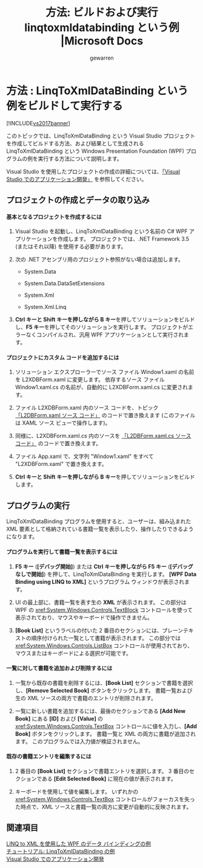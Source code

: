 ﻿---
title: '方法: ビルドおよび実行 linqtoxmldatabinding という例 |Microsoft Docs'
ms.date: 11/15/2016
ms.prod: visual-studio-dev14
ms.technology: vs-ide-designers
ms.topic: conceptual
ms.assetid: 3943deaf-80e2-4968-ac04-d3ef56cfad6c
caps.latest.revision: 5
author: gewarren
ms.author: gewarren
manager: jillfra
ms.openlocfilehash: 0128ab98f1fb359ea41accfec115325ea8888eb7
ms.sourcegitcommit: 8b538eea125241e9d6d8b7297b72a66faa9a4a47
ms.translationtype: MTE95
ms.contentlocale: ja-JP
ms.lasthandoff: 01/23/2019
ms.locfileid: "54786369"
---
# <a name="how-to-build-and-run-the-linqtoxmldatabinding-example"></a>方法 : LinqToXmlDataBinding という例をビルドして実行する
[!INCLUDE[vs2017banner](../includes/vs2017banner.md)]

このトピックでは、LinqToXmlDataBinding という Visual Studio プロジェクトを作成してビルドする方法、および結果として生成される LinqToXmlDataBinding という Windows Presentation Foundation (WPF) プログラムの例を実行する方法について説明します。  
  
 Visual Studio を使用したプロジェクトの作成の詳細については、[「Visual Studio でのアプリケーション開発」](http://msdn.microsoft.com/97490c1b-a247-41fb-8f2c-bc4c201eff68) を参照してください。  
  
## <a name="creating-and-populating-the-project"></a>プロジェクトの作成とデータの取り込み  
  
#### <a name="to-create-the-starting-project"></a>基本となるプロジェクトを作成するには  
  
1.  Visual Studio を起動し、LinqToXmlDataBinding という名前の C# WPF アプリケーションを作成します。 プロジェクトでは、.NET Framework 3.5 (またはそれ以降) を使用する必要があります。  
  
2.  次の .NET アセンブリ用のプロジェクト参照がない場合は追加します。  
  
    -   System.Data  
  
    -   System.Data.DataSetExtensions  
  
    -   System.Xml  
  
    -   System.Xml.Linq  
  
3.  **Ctrl キーと Shift キーを押しながら B キー**を押してソリューションをビルドし、**F5 キー**を押してそのソリューションを実行します。 プロジェクトがエラーなくコンパイルされ、汎用 WPF アプリケーションとして実行されます。  
  
#### <a name="to-add-custom-code-to-the-project"></a>プロジェクトにカスタム コードを追加するには  
  
1.  ソリューション エクスプローラーでソース ファイル Window1.xaml の名前を L2XDBForm.xaml に変更します。 依存するソース ファイル Window1.xaml.cs の名前が、自動的に L2XDBForm.xaml.cs に変更されます。  
  
2.  ファイル L2XDBForm.xaml 内のソース コードを、トピック [「L2DBForm.xaml ソース コード」](../designers/l2dbform-xaml-source-code.md) のコードで置き換えます  (このファイルは XAML ソース ビューで操作します)。  
  
3.  同様に、L2XDBForm.xaml.cs 内のソースを [「L2DBForm.xaml.cs ソース コード」](../designers/l2dbform-xaml-cs-source-code.md) のコードで置き換えます。  
  
4.  ファイル App.xaml で、文字列 "Window1.xaml" をすべて "L2XDBForm.xaml" で置き換えます。  
  
5.  **Ctrl キーと Shift キーを押しながら B キー**を押してソリューションをビルドします。  
  
## <a name="running-the-program"></a>プログラムの実行  
 LinqToXmlDataBinding プログラムを使用すると、ユーザーは、組み込まれた XML 要素として格納されている書籍一覧を表示したり、操作したりできるようになります。  
  
#### <a name="to-run-the-program-and-view-the-book-list"></a>プログラムを実行して書籍一覧を表示するには  
  
1.  **F5 キー** (**[デバッグ開始]**) または **Ctrl キーを押しながら F5 キー** (**[デバッグなしで開始]**) を押して、LinqToXmlDataBinding を実行します。 **[WPF Data Binding using LINQ to XML]** というプログラム ウィンドウが表示されます。  
  
2.  UI の最上部に、書籍一覧を表す生の **XML** が表示されます。 この部分は WPF の <xref:System.Windows.Controls.TextBlock> コントロールを使って表示されており、マウスやキーボードで操作できません。  
  
3.  **[Book List]** というラベルの付いた 2 番目のセクションには、プレーンテキストの順序付けられた一覧として書籍が表示されます。 この部分では <xref:System.Windows.Controls.ListBox> コントロールが使用されており、マウスまたはキーボードによる選択が可能です。  
  
#### <a name="to-add-and-delete-books-from-the-list"></a>一覧に対して書籍を追加および削除するには  
  
1.  一覧から既存の書籍を削除するには、**[Book List]** セクションで書籍を選択し、**[Remove Selected Book]** ボタンをクリックします。 書籍一覧および生の XML ソースの両方で書籍のエントリが削除されます。  
  
2.  一覧に新しい書籍を追加するには、最後のセクションである **[Add New Book]** にある **[ID]** および **[Value]** の <xref:System.Windows.Controls.TextBox> コントロールに値を入力し、**[Add Book]** ボタンをクリックします。 書籍一覧と XML の両方に書籍が追加されます。 このプログラムでは入力値が検証されません。  
  
#### <a name="to-edit-an-existing-book-entry"></a>既存の書籍エントリを編集するには  
  
1.  2 番目の **[Book List]** セクションで書籍エントリを選択します。 3 番目のセクションである **[Edit Selected Book]** に現在の値が表示されます。  
  
2.  キーボードを使用して値を編集します。 いずれかの <xref:System.Windows.Controls.TextBox> コントロールがフォーカスを失った時点で、XML ソースと書籍一覧の両方に変更が自動的に反映されます。  
  
## <a name="see-also"></a>関連項目
 [LINQ to XML を使用した WPF のデータ バインディングの例](../designers/wpf-data-binding-using-linq-to-xml-example.md)   
 [チュートリアル: LinqToXmlDataBinding の例](../designers/walkthrough-linqtoxmldatabinding-example.md)   
 [Visual Studio でのアプリケーション開発](http://msdn.microsoft.com/97490c1b-a247-41fb-8f2c-bc4c201eff68)
